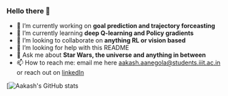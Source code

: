 ### Hello there 👋

<!--
**Aa-Aanegola/Aa-Aanegola** is a ✨ _special_ ✨ repository because its `README.md` (this file) appears on your GitHub profile.

Here are some ideas to get you started:
-->

- 🔭 I’m currently working on **goal prediction and trajectory forceasting**
- 🌱 I’m currently learning **deep Q-learning and Policy gradients**
- 👯 I’m looking to collaborate on **anything RL or vision based**
- 🤔 I’m looking for help with this README
- 💬 Ask me about **Star Wars, the universe and anything in between**
- 📫 How to reach me: email me here aakash.aanegola@students.iiit.ac.in or reach out on [linkedIn](https://www.linkedin.com/in/aakash-aanegola-9221a2217/)

[![Aakash's GitHub stats](https://github-readme-stats.vercel.app/api?username=Aa-Aanegola&show_icons=true&theme=blueberry&count_private=true)
